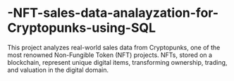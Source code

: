 # -NFT-sales-data-analayzation-for-Cryptopunks-using-SQL
This project analyzes real-world sales data from Cryptopunks, one of the most renowned Non-Fungible Token (NFT) projects. NFTs, stored on a blockchain, represent unique digital items, transforming ownership, trading, and valuation in the digital domain.
